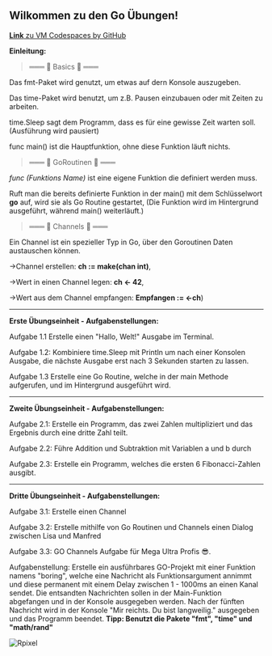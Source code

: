 Wilkommen zu den Go Übungen!  
----
[**Link** zu VM Codespaces by GitHub](https://github.com/codespaces/new/wannas234/GoUebungenL)

**Einleitung:**

>═══ 🚀 Basics 🚀 ═══

Das fmt-Paket wird genutzt, um etwas auf dern Konsole auszugeben.

Das time-Paket wird benutzt, um z.B. Pausen einzubauen oder mit Zeiten zu arbeiten.

time.Sleep sagt dem Programm, dass es für eine gewisse Zeit warten soll. (Ausführung wird pausiert)

func main() ist die Hauptfunktion, ohne diese Funktion läuft nichts.

>═══ 🚀 GoRoutinen 🚀 ═══

*func (Funktions Name)* ist eine eigene Funktion die definiert werden muss.

Ruft man die bereits definierte Funktion in der main() mit dem Schlüsselwort **go** auf, wird sie als Go Routine gestartet, (Die Funktion wird im Hintergrund ausgeführt, während main() weiterläuft.)

>═══ 🚀 Channels 🚀 ═══

Ein Channel ist ein spezieller Typ in Go, über den Goroutinen Daten austauschen können. 

->Channel erstellen: **ch := make(chan int)**, 

->Wert in einen Channel legen: **ch <- 42**, 

->Wert aus dem Channel empfangen: **Empfangen := <-ch**)
                                    
------------------------------------------------------------------------------

**Erste Übungseinheit - Aufgabenstellungen:**

Aufgabe 1.1 Erstelle einen "Hallo, Welt!" Ausgabe im Terminal.

Aufgabe 1.2: Kombiniere time.Sleep mit Println um nach einer Konsolen Ausgabe, die nächste Ausgabe erst nach 3 Sekunden starten zu lassen.

Aufgabe 1.3 Erstelle eine Go Routine, welche in der main Methode aufgerufen, und im Hintergrund ausgeführt wird.

------------------------------------------------------------------------------

**Zweite Übungseinheit - Aufgabenstellungen:**

Aufgabe 2.1: Erstelle ein Programm, das zwei Zahlen multipliziert und das Ergebnis durch eine dritte Zahl teilt.

Aufgabe 2.2: Führe Addition und Subtraktion mit Variablen a und b durch

Aufgabe 2.3: Erstelle ein Programm, welches die ersten 6 Fibonacci-Zahlen ausgibt.

------------------------------------------------------------------------------

**Dritte Übungseinheit - Aufgabenstellungen:**

Aufgabe 3.1: Erstelle einen Channel

Aufgabe 3.2: Erstelle mithilfe von Go Routinen und Channels einen Dialog zwischen Lisa und Manfred

Aufgabe 3.3: GO Channels Aufgabe für Mega Ultra Profis 😎.

Aufgabenstellung: Erstelle ein ausführbares GO-Projekt mit einer Funktion namens "boring", welche eine Nachricht als Funktionsargument annimmt und diese permanent
mit einem Delay zwischen 1 - 1000ms an einen Kanal sendet. Die entsandten Nachrichten sollen in der Main-Funktion abgefangen und in der Konsole ausgegeben werden.
Nach der fünften Nachricht wird in der Konsole "Mir reichts. Du bist langweilig." ausgegeben und das Programm beendet. **Tipp: Benutzt die Pakete "fmt", "time" und "math/rand"**

![Rpixel](https://github.com/user-attachments/assets/934acc6e-1eff-4df1-bbbc-ff4c40c7ed49)


